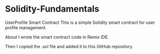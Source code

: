# Solidity-Fundamentals

UserProfile Smart Contract
This is a simple Solidity smart contract for user profile management.

About
I wrote the smart contract code in Remix IDE.

Then I copied the .sol file and added it to this GitHub repository.